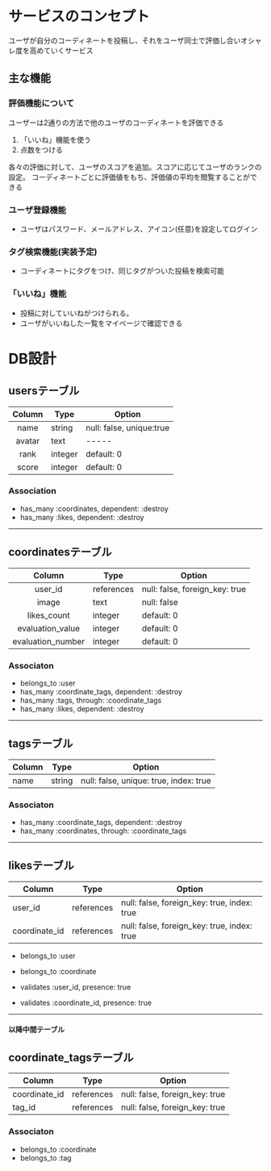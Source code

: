 
# サービスのコンセプト
ユーザが自分のコーディネートを投稿し、それをユーザ同士で評価し合いオシャレ度を高めていくサービス

## 主な機能
### 評価機能について
ユーザーは2通りの方法で他のユーザのコーディネートを評価できる
  1. 「いいね」機能を使う
  1. 点数をつける

各々の評価に対して、ユーザのスコアを追加。スコアに応じてユーザのランクの設定。
コーディネートごとに評価値をもち、評価値の平均を閲覧することができる

### ユーザ登録機能
- ユーザはパスワード、メールアドレス、アイコン(任意)を設定してログイン


### タグ検索機能(実装予定)
- コーディネートにタグをつけ、同じタグがついた投稿を検索可能

### 「いいね」機能
- 投稿に対していいねがつけられる。
- ユーザがいいねした一覧をマイページで確認できる


# DB設計

## usersテーブル

|Column|Type|Option|
|:------:|----|------|
|name|string|null: false, unique:true|
|avatar|text|-----|
|rank|integer|default: 0|
|score|integer|default: 0|

### Association
- has_many :coordinates, dependent: :destroy
- has_many :likes, dependent: :destroy

---

## coordinatesテーブル

|Column|Type|Option|
|:------:|----|------|
|user_id|references|null: false, foreign_key: true|
|image|text|null: false|
|likes_count|integer|default: 0|
|evaluation_value|integer|default: 0|
|evaluation_number|integer|default: 0|


### Associaton
- belongs_to :user
- has_many :coordinate_tags, dependent: :destroy
- has_many :tags, through: :coordinate_tags
- has_many :likes, dependent: :destroy

---

## tagsテーブル

|Column|Type|Option|
|------|----|------|
|name|string|null: false, unique: true, index: true|

### Associaton
- has_many :coordinate_tags, dependent: :destroy
- has_many :coordinates, through: :coordinate_tags


---

## likesテーブル
|Column|Type|Option|
|------|----|------|
|user_id|references|null: false, foreign_key: true, index: true|
|coordinate_id|references|null: false, foreign_key: true, index: true|

- belongs_to :user
- belongs_to :coordinate

- validates :user_id, presence: true
- validates :coordinate_id, presence: true

---
#### 以降中間テーブル

## coordinate_tagsテーブル
|Column|Type|Option|
|------|----|------|
|coordinate_id|references|null: false, foreign_key: true|
|tag_id|references|null: false, foreign_key: true|

### Associaton
- belongs_to :coordinate
- belongs_to :tag
